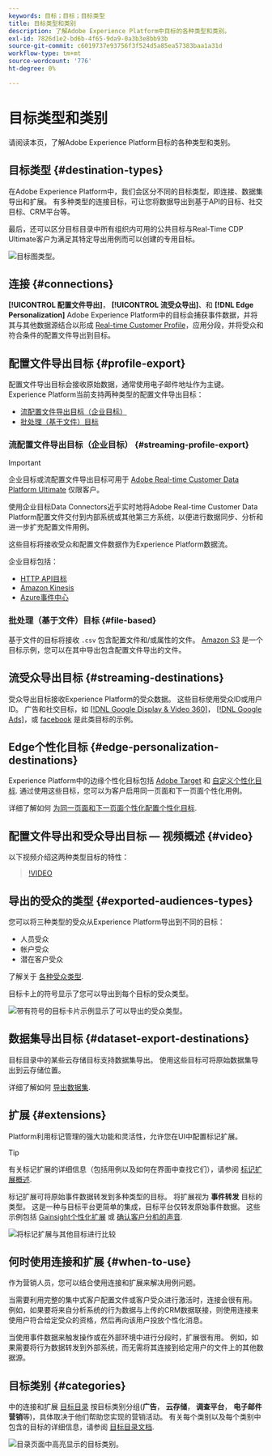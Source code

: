 ```yaml
---
keywords: 目标；目标；目标类型
title: 目标类型和类别
description: 了解Adobe Experience Platform中目标的各种类型和类别。
exl-id: 7826d1e2-bd6b-4f65-9da9-0a3b3e8bb93b
source-git-commit: c6019737e93756f3f524d5a85ea57383baa1a31d
workflow-type: tm+mt
source-wordcount: '776'
ht-degree: 0%

---
```


# 目标类型和类别

请阅读本页，了解Adobe Experience Platform目标的各种类型和类别。

## 目标类型 {#destination-types}

在Adobe Experience Platform中，我们会区分不同的目标类型，即连接、数据集导出和扩展。 有多种类型的连接目标，可让您将数据导出到基于API的目标、社交目标、CRM平台等。

最后，还可以区分目标目录中所有组织内可用的公共目标与Real-Time CDP Ultimate客户为满足其特定导出用例而可以创建的专用目标。

![目标图类型。](./assets/destination-types/types-of-destinations-no-highlight.png)

## 连接 {#connections}

**[!UICONTROL 配置文件导出]**， **[!UICONTROL 流受众导出]**、和 **[!DNL Edge Personalization]** Adobe Experience Platform中的目标会捕获事件数据，并将其与其他数据源结合以形成 [Real-time Customer Profile](../profile/home.md)，应用分段，并将受众和符合条件的配置文件导出到目标。

## 配置文件导出目标 {#profile-export}

配置文件导出目标会接收原始数据，通常使用电子邮件地址作为主键。 Experience Platform当前支持两种类型的配置文件导出目标：

* [流配置文件导出目标（企业目标）](#streaming-profile-export)
* [批处理（基于文件）目标](#file-based)

### 流配置文件导出目标（企业目标） {#streaming-profile-export}

>[!IMPORTANT]
>
>企业目标或流配置文件导出目标可用于 [Adobe Real-time Customer Data Platform Ultimate](https://helpx.adobe.com/legal/product-descriptions/real-time-customer-data-platform.html) 仅限客户。

使用企业目标Data Connectors近乎实时地将Adobe Real-time Customer Data Platform配置文件交付到内部系统或其他第三方系统，以便进行数据同步、分析和进一步扩充配置文件用例。

这些目标将接收受众和配置文件数据作为Experience Platform数据流。

企业目标包括：

* [HTTP API目标](catalog/streaming/http-destination.md)
* [Amazon Kinesis](catalog/cloud-storage/amazon-kinesis.md)
* [Azure事件中心](catalog/cloud-storage/azure-event-hubs.md)

### 批处理（基于文件）目标 {#file-based}

基于文件的目标将接收 `.csv` 包含配置文件和/或属性的文件。 [Amazon S3](catalog/cloud-storage/amazon-s3.md) 是一个目标示例，您可以在其中导出包含配置文件导出的文件。

## 流受众导出目标 {#streaming-destinations}

受众导出目标接收Experience Platform的受众数据。 这些目标使用受众ID或用户ID。 广告和社交目标，如 [[!DNL Google Display & Video 360]](catalog/advertising/google-dv360.md)， [[!DNL Google Ads]](catalog/advertising/google-ads-destination.md)，或 [facebook](catalog/social/facebook.md) 是此类目标的示例。

## Edge个性化目标 {#edge-personalization-destinations}

Experience Platform中的边缘个性化目标包括 [Adobe Target](/help/destinations/catalog/personalization/adobe-target-connection.md) 和 [自定义个性化目标](/help/destinations/catalog/personalization/custom-personalization.md). 通过使用这些目标，您可以为客户启用同一页面和下一页面个性化用例。

详细了解如何 [为同一页面和下一页面个性化配置个性化目标](/help/destinations/ui/activate-edge-personalization-destinations.md).

## 配置文件导出和受众导出目标 — 视频概述 {#video}

以下视频介绍这两种类型目标的特性：

>[!VIDEO](https://video.tv.adobe.com/v/29707?quality=12)

## 导出的受众的类型 {#exported-audiences-types}

您可以将三种类型的受众从Experience Platform导出到不同的目标：

* 人员受众
* 帐户受众
* 潜在客户受众

了解关于 [各种受众类型](/help/segmentation/ui/account-audiences.md#terminology).

目标卡上的符号显示了您可以导出到每个目标的受众类型。

![带有符号的目标卡片示例显示了可以导出的受众类型。](/help/destinations/assets/destination-types/types-of-audiences.png)


## 数据集导出目标 {#dataset-export-destinations}

目标目录中的某些云存储目标支持数据集导出。 使用这些目标可将原始数据集导出到云存储位置。

详细了解如何 [导出数据集](/help/destinations/ui/export-datasets.md).

## 扩展 {#extensions}

Platform利用标记管理的强大功能和灵活性，允许您在UI中配置标记扩展。

>[!TIP]
>
>有关标记扩展的详细信息（包括用例以及如何在界面中查找它们），请参阅 [标记扩展概述](./catalog/launch-extensions/overview.md).

标记扩展可将原始事件数据转发到多种类型的目标。 将扩展视为 **事件转发** 目标的类型。 这是一种与目标平台更简单的集成，目标平台仅转发原始事件数据。 这些示例包括 [Gainsight个性化扩展](./catalog/personalization/gainsight.md) 或 [确认客户分机的声音](./catalog/voice/confirmit-digital-feedback.md).

![将标记扩展与其他目标进行比较](./assets/common/launch-and-other-destinations.png)

## 何时使用连接和扩展 {#when-to-use}

作为营销人员，您可以结合使用连接和扩展来解决用例问题。

当需要利用完整的集中式客户配置文件或客户受众进行激活时，连接会很有用。 例如，如果要将来自分析系统的行为数据与上传的CRM数据联接，则使用连接来使用户符合给定受众的资格，然后再向该用户投放个性化消息。

当使用事件数据来触发操作或在外部环境中进行分段时，扩展很有用。 例如，如果需要将行为数据转发到外部系统，而无需将其连接到给定用户的文件上的其他数据源。

## 目标类别 {#categories}

中的连接和扩展 [目标目录](https://platform.adobe.com/destination/catalog) 按目标类别分组(**广告**， **云存储**， **调查平台**， **电子邮件营销**&#x200B;等)，具体取决于他们帮助您实现的营销活动。 有关每个类别以及每个类别中包含的目标的详细信息，请参阅 [目标目录文档](./catalog/overview.md).

![目录页面中高亮显示的目标类别。](./assets/destination-types/destination-categories-menu.png)
